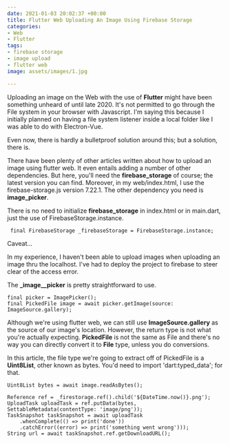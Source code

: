 ```yaml
---
date: 2021-01-03 20:02:37 +00:00
title: Flutter Web Uploading An Image Using Firebase Storage
categories:
- Web
- Flutter
tags:
- firebase storage
- image upload
- flutter web
image: assets/images/1.jpg

---
```

Uploading an image on the Web with the use of **Flutter** might have been something unheard of until late 2020. It's not permitted to go through the File system in your browser with Javascript. I'm saying this because I initially planned on having a file system listener inside a local folder like I was able to do with Electron-Vue.

Even now, there is hardly a bulletproof solution around this; but a solution, there is.

There have been plenty of other articles written about how to upload an image using flutter web. It even entails adding a number of other dependencies. But here, you'll need the **firebase_storage** of course; the latest version you can find. Moreover, in my web/index.html, I use the firebase-storage.js version 7.22.1. The other dependency you need is **image_picker**.

There is no need to initialize **firebase_storage** in index.html or in main.dart, just the use of FirebaseStorage.instance.

     final FirebaseStorage _firebaseStorage = FirebaseStorage.instance;

Caveat...

In my experience, I haven't been able to upload images when uploading an image thru the localhost. I've had to deploy the project to firebase to steer clear of the access error.

The **_image__picker** is pretty straightforward to use.

    final picker = ImagePicker();
    final PickedFile image = await picker.getImage(source: ImageSource.gallery);

Although we're using flutter web, we can still use **ImageSource.gallery** as the source of our image's location. However, the return type is not what you're actually expecting. **PickedFile** is not the same as File and there's no way you can directly convert it to **File** type, unless you do conversions.

In this article, the file type we're going to extract off of PickedFile is a **Uint8List**, other known as bytes. You'd need to import 'dart:typed_data'; for that.

    Uint8List bytes = await image.readAsBytes();
    
    Reference ref = _firestorage.ref().child('${DateTime.now()}.png');
    UploadTask uploadTask = ref.putData(bytes, SettableMetadata(contentType: 'image/png'));
    TaskSnapshot taskSnapshot = await uploadTask
    	.whenComplete(() => print('done'))
        .catchError((error) => print('something went wrong')));
    String url = await taskSnapshot.ref.getDownloadURL();